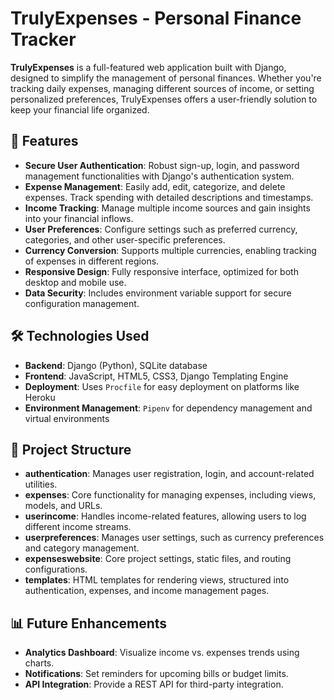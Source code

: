 # TrulyExpenses - Personal Finance Tracker

**TrulyExpenses** is a full-featured web application built with Django, designed to simplify the management of personal finances. Whether you're tracking daily expenses, managing different sources of income, or setting personalized preferences, TrulyExpenses offers a user-friendly solution to keep your financial life organized.

## 🚀 Features

- **Secure User Authentication**: Robust sign-up, login, and password management functionalities with Django's authentication system.
- **Expense Management**: Easily add, edit, categorize, and delete expenses. Track spending with detailed descriptions and timestamps.
- **Income Tracking**: Manage multiple income sources and gain insights into your financial inflows.
- **User Preferences**: Configure settings such as preferred currency, categories, and other user-specific preferences.
- **Currency Conversion**: Supports multiple currencies, enabling tracking of expenses in different regions.
- **Responsive Design**: Fully responsive interface, optimized for both desktop and mobile use.
- **Data Security**: Includes environment variable support for secure configuration management.

## 🛠️ Technologies Used

- **Backend**: Django (Python), SQLite database
- **Frontend**: JavaScript, HTML5, CSS3, Django Templating Engine
- **Deployment**: Uses `Procfile` for easy deployment on platforms like Heroku
- **Environment Management**: `Pipenv` for dependency management and virtual environments

## 📂 Project Structure

- **authentication**: Manages user registration, login, and account-related utilities.
- **expenses**: Core functionality for managing expenses, including views, models, and URLs.
- **userincome**: Handles income-related features, allowing users to log different income streams.
- **userpreferences**: Manages user settings, such as currency preferences and category management.
- **expenseswebsite**: Core project settings, static files, and routing configurations.
- **templates**: HTML templates for rendering views, structured into authentication, expenses, and income management pages.

## 📊 Future Enhancements

- **Analytics Dashboard**: Visualize income vs. expenses trends using charts.
- **Notifications**: Set reminders for upcoming bills or budget limits.
- **API Integration**: Provide a REST API for third-party integration.
